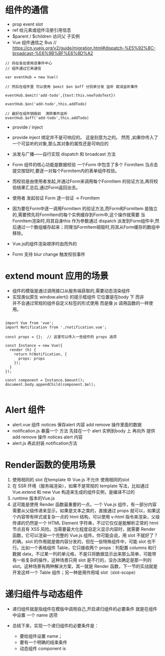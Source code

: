 

# 组件的通信

* prop  event slot
* ref 给元素或组件注册引用信息
* $parent / $children  访问父 子实例
* Vue 组件通信之 Bus  // https://cn.vuejs.org/v2/guide/migration.html#dispatch-%E5%92%8C-broadcast-%E6%9B%BF%E6%8D%A2

```
// 将在各处使用该事件中心
// 组件通过它来通信

var eventHub = new Vue()

// 然后在组件里 可以使用 $emit $on $off 分别来分发 监听 取消监听事件

eventHub.$emit('add-todo',{text:this.newTodoText})

eventHub.$on('add-todo',this.addTodo)

// 最好在组件销毁前  清除事件监听
eventHub.$off('add-todo',this.addTodo)

```


* provide / inject
* provide inject  绑定并不是可响应的。 这是刻意为之的。 然而 ,如果你传入了一个可监听的对象,那么其对象的属性还是可响应的



* 派发与广播——自行实现 dispatch 和 broadcast 方法



* Form 组件的核心功能是数据校验  一个Form 中包含了多个 FormItem 当点击提交按钮时,要逐一对每个FormItem内的表单组件校验。
* 而校验是由使用者发起,并通过Form来调用每个FormItem 的验证方法,再将校验结果汇总后,通过Form返回出去。
* 使用者 发起验证 Form 逐一验证 -> FromItem

* 因为要在Form中逐一调用FormItem 的验证方法,而Form和FormItem 是独立的,需要预先将FormItem的每个实例缓存到Form中,这个操作就需要 当FormItem渲染时,将其自身this 作为参数通过 dispatch 派发到Form组件中,然后通过一个数组缓存起来；同理当FormItem销毁时,将其从Form缓存的数组中移除。



* Vue.js的组件渲染顺序时由而外的



* Form 支持 blur change 触发校验事件


# extend mount 应用的场景
* 组件的模版是通过调用接口从服务端获取的,需要动态渲染组件
* 实现类似原生 window.alert() 的提示框组件 它位置是在body 下 而非  <div id="app"> 并不会通过常规的组件自定义标签的形式使用 而是像 js 调用函数的一样使用。


```

import Vue from 'vue';
import Notification from './notification.vue';

const props = {};  // 这里可以传入一些组件的 props 选项

const Instance = new Vue({
  render (h) {
    return h(Notification, {
      props: props
    });
  }
});

const component = Instance.$mount();
document.body.appendChild(component.$el);


```

#  Alert 组件
* alert.vue 组件  notices 保存alert 内容   add  remove 操作里面的数据
* notification.js  暴露一个 方法  先挂在一个 alert 实例到body 上  再向外 提供 add  remove 操作 notices alert 内容
* alert.js 再此封装 notification方法

# Render函数的使用场景
1. 使用相同的 slot 在template 中  Vue.js 不允许 使用相同的slot
2.  在 SSR 环境（服务端渲染），如果不是常规的 template 写法，比如通过 Vue.extend 和 new Vue 构造来生成的组件实例，是编译不过的
3. runtime 版本的Vue.js
4. 这可能是使用 Render 函数最重要的一点。一个 Vue.js 组件，有一部分内容需要从父级传递来显示，如果是文本之类的，直接通过 props 就可以，如果这个内容带有样式或复杂一点的 html 结构，可以使用 v-html 指令来渲染，父级传递的仍然是一个 HTML Element 字符串，不过它仅仅是能解析正常的 html 节点且有 XSS 风险。当需要最大化程度自定义显示内容时，就需要 Render 函数，它可以渲染一个完整的 Vue.js 组件。你可能会说，用 slot 不就好了？的确，slot 的作用就是做内容分发的，但在一些特殊组件中，可能 slot 也不行。比如一个表格组件 Table，它只接收两个 props：列配置 columns 和行数据 data，不过某一列的单元格，不是只将数据显示出来那么简单，可能带有一些复杂的操作，这种场景只用 slot 是不行的，没办法确定是那一列的 slot。这种场景有两种解决方案，其一就是 Render 函数，下一节的实战就是开发这样一个 Table 组件；另一种是用作用域 slot（slot-scope）



# 递归组件与动态组件

* 递归组件就是指组件在模版中调用自己,开启递归组件的必要条件 就是在组件中设置 一个 name 选项


* 总结下来，实现一个递归组件的必要条件是：

  - 要给组件设置 name；
  - 要有一个明确的结束条件


  * 动态组件    component is 